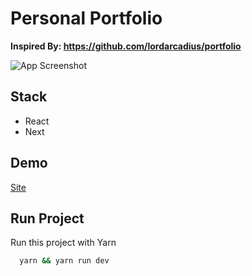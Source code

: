 # Personal Portfolio

**Inspired By: https://github.com/lordarcadius/portfolio**

![App Screenshot](https://i.ibb.co/jRRNMkH/Screenshot-from-2021-10-27-18-45-14.png)

## Stack

- React
- Next

## Demo

[Site](https://github.com/KleberBarilli/my-portfolio)

## Run Project

Run this project with Yarn

```bash
  yarn && yarn run dev
```
